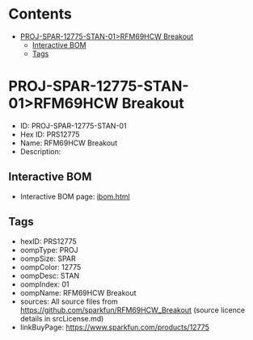 



Contents
========

* [PROJ-SPAR-12775-STAN-01>RFM69HCW Breakout](#proj-spar-12775-stan-01rfm69hcw-breakout)
	* [Interactive BOM](#interactive-bom)
	* [Tags](#tags)

# PROJ-SPAR-12775-STAN-01>RFM69HCW Breakout

- ID: PROJ-SPAR-12775-STAN-01
- Hex ID: PRS12775
- Name: RFM69HCW Breakout
- Description: 

## Interactive BOM

- Interactive BOM page: [ibom.html](kicad/bom/ibom.html)

## Tags

- hexID: PRS12775
- oompType: PROJ
- oompSize: SPAR
- oompColor: 12775
- oompDesc: STAN
- oompIndex: 01
- oompName: RFM69HCW Breakout
- sources: All source files from https://github.com/sparkfun/RFM69HCW_Breakout (source licence details in srcLicense.md)
- linkBuyPage: https://www.sparkfun.com/products/12775
